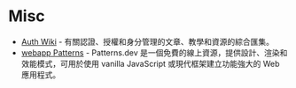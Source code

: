 # Misc

- [Auth Wiki](https://auth-wiki.logto.io/) - 有關認證、授權和身分管理的文章、教學和資源的綜合匯集。
- [webapp Patterns](https://www.patterns.dev/) - Patterns.dev 是一個免費的線上資源，提供設計、渲染和效能模式，可用於使用 vanilla JavaScript 或現代框架建立功能強大的 Web 應用程式。
